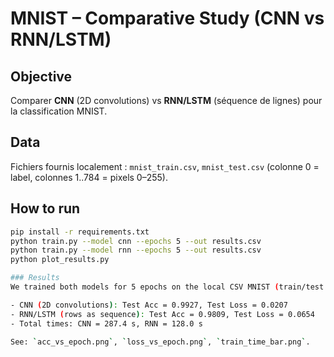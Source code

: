 # MNIST – Comparative Study (CNN vs RNN/LSTM)

## Objective
Comparer **CNN** (2D convolutions) vs **RNN/LSTM** (séquence de lignes) pour la classification MNIST.

## Data
Fichiers fournis localement : `mnist_train.csv`, `mnist_test.csv` (colonne 0 = label, colonnes 1..784 = pixels 0–255).

## How to run
```bash
pip install -r requirements.txt
python train.py --model cnn --epochs 5 --out results.csv
python train.py --model rnn --epochs 5 --out results.csv
python plot_results.py

### Results
We trained both models for 5 epochs on the local CSV MNIST (train/test split).

- CNN (2D convolutions): Test Acc = 0.9927, Test Loss = 0.0207
- RNN/LSTM (rows as sequence): Test Acc = 0.9809, Test Loss = 0.0654
- Total times: CNN = 287.4 s, RNN = 128.0 s

See: `acc_vs_epoch.png`, `loss_vs_epoch.png`, `train_time_bar.png`.
